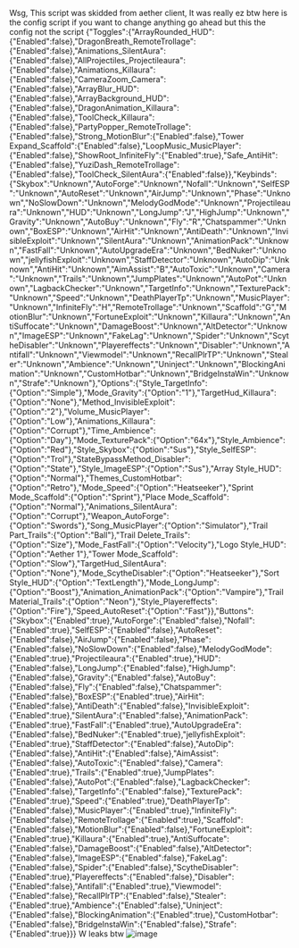 Wsg, This script was skidded from aether client, It was really ez btw here is the config script if you want to change anything go ahead but this the config not the script
{"Toggles":{"ArrayRounded_HUD":{"Enabled":false},"DragonBreath_RemoteTrollage":{"Enabled":false},"Animations_SilentAura":{"Enabled":false},"AllProjectiles_Projectileaura":{"Enabled":false},"Animations_Killaura":{"Enabled":false},"CameraZoom_Camera":{"Enabled":false},"ArrayBlur_HUD":{"Enabled":false},"ArrayBackground_HUD":{"Enabled":false},"DragonAnimation_Killaura":{"Enabled":false},"ToolCheck_Killaura":{"Enabled":false},"PartyPopper_RemoteTrollage":{"Enabled":false},"Strong_MotionBlur":{"Enabled":false},"Tower Expand_Scaffold":{"Enabled":false},"LoopMusic_MusicPlayer":{"Enabled":false},"ShowRoot_InfiniteFly":{"Enabled":true},"Safe_AntiHit":{"Enabled":false},"YuziDash_RemoteTrollage":{"Enabled":false},"ToolCheck_SilentAura":{"Enabled":false}},"Keybinds":{"Skybox":"Unknown","AutoForge":"Unknown","Nofall":"Unknown","SelfESP":"Unknown","AutoReset":"Unknown","AirJump":"Unknown","Phase":"Unknown","NoSlowDown":"Unknown","MelodyGodMode":"Unknown","Projectileaura":"Unknown","HUD":"Unknown","LongJump":"J","HighJump":"Unknown","Gravity":"Unknown","AutoBuy":"Unknown","Fly":"R","Chatspammer":"Unknown","BoxESP":"Unknown","AirHit":"Unknown","AntiDeath":"Unknown","InvisibleExploit":"Unknown","SilentAura":"Unknown","AnimationPack":"Unknown","FastFall":"Unknown","AutoUpgradeEra":"Unknown","BedNuker":"Unknown","jellyfishExploit":"Unknown","StaffDetector":"Unknown","AutoDip":"Unknown","AntiHit":"Unknown","AimAssist":"B","AutoToxic":"Unknown","Camera":"Unknown","Trails":"Unknown","JumpPlates":"Unknown","AutoPot":"Unknown","LagbackChecker":"Unknown","TargetInfo":"Unknown","TexturePack":"Unknown","Speed":"Unknown","DeathPlayerTp":"Unknown","MusicPlayer":"Unknown","InfiniteFly":"H","RemoteTrollage":"Unknown","Scaffold":"G","MotionBlur":"Unknown","FortuneExploit":"Unknown","Killaura":"Unknown","AntiSuffocate":"Unknown","DamageBoost":"Unknown","AltDetector":"Unknown","ImageESP":"Unknown","FakeLag":"Unknown","Spider":"Unknown","ScytheDisabler":"Unknown","Playereffects":"Unknown","Disabler":"Unknown","Antifall":"Unknown","Viewmodel":"Unknown","RecallPlrTP":"Unknown","Stealer":"Unknown","Ambience":"Unknown","Uninject":"Unknown","BlockingAnimation":"Unknown","CustomHotbar":"Unknown","BridgeInstaWin":"Unknown","Strafe":"Unknown"},"Options":{"Style_TargetInfo":{"Option":"Simple"},"Mode_Gravity":{"Option":"1"},"TargetHud_Killaura":{"Option":"None"},"Method_InvisibleExploit":{"Option":"2"},"Volume_MusicPlayer":{"Option":"Low"},"Animations_Killaura":{"Option":"Corrupt"},"Time_Ambience":{"Option":"Day"},"Mode_TexturePack":{"Option":"64x"},"Style_Ambience":{"Option":"Red"},"Style_Skybox":{"Option":"Sus"},"Style_SelfESP":{"Option":"Trol"},"StateBypassMethod_Disabler":{"Option":"State"},"Style_ImageESP":{"Option":"Sus"},"Array Style_HUD":{"Option":"Normal"},"Themes_CustomHotbar":{"Option":"Retro"},"Mode_Speed":{"Option":"Heatseeker"},"Sprint Mode_Scaffold":{"Option":"Sprint"},"Place Mode_Scaffold":{"Option":"Normal"},"Animations_SilentAura":{"Option":"Corrupt"},"Weapon_AutoForge":{"Option":"Swords"},"Song_MusicPlayer":{"Option":"Simulator"},"Trail Part_Trails":{"Option":"Ball"},"Trail Delete_Trails":{"Option":"Size"},"Mode_FastFall":{"Option":"Velocity"},"Logo Style_HUD":{"Option":"Aether 1"},"Tower Mode_Scaffold":{"Option":"Slow"},"TargetHud_SilentAura":{"Option":"None"},"Mode_ScytheDisabler":{"Option":"Heatseeker"},"Sort Style_HUD":{"Option":"TextLength"},"Mode_LongJump":{"Option":"Boost"},"Animation_AnimationPack":{"Option":"Vampire"},"Trail Material_Trails":{"Option":"Neon"},"Style_Playereffects":{"Option":"Fire"},"Speed_AutoReset":{"Option":"Fast"}},"Buttons":{"Skybox":{"Enabled":true},"AutoForge":{"Enabled":false},"Nofall":{"Enabled":true},"SelfESP":{"Enabled":false},"AutoReset":{"Enabled":false},"AirJump":{"Enabled":false},"Phase":{"Enabled":false},"NoSlowDown":{"Enabled":false},"MelodyGodMode":{"Enabled":true},"Projectileaura":{"Enabled":true},"HUD":{"Enabled":false},"LongJump":{"Enabled":false},"HighJump":{"Enabled":false},"Gravity":{"Enabled":false},"AutoBuy":{"Enabled":false},"Fly":{"Enabled":false},"Chatspammer":{"Enabled":false},"BoxESP":{"Enabled":true},"AirHit":{"Enabled":false},"AntiDeath":{"Enabled":false},"InvisibleExploit":{"Enabled":true},"SilentAura":{"Enabled":false},"AnimationPack":{"Enabled":true},"FastFall":{"Enabled":true},"AutoUpgradeEra":{"Enabled":false},"BedNuker":{"Enabled":true},"jellyfishExploit":{"Enabled":true},"StaffDetector":{"Enabled":false},"AutoDip":{"Enabled":false},"AntiHit":{"Enabled":false},"AimAssist":{"Enabled":false},"AutoToxic":{"Enabled":false},"Camera":{"Enabled":true},"Trails":{"Enabled":true},"JumpPlates":{"Enabled":false},"AutoPot":{"Enabled":false},"LagbackChecker":{"Enabled":false},"TargetInfo":{"Enabled":false},"TexturePack":{"Enabled":true},"Speed":{"Enabled":true},"DeathPlayerTp":{"Enabled":false},"MusicPlayer":{"Enabled":true},"InfiniteFly":{"Enabled":false},"RemoteTrollage":{"Enabled":true},"Scaffold":{"Enabled":false},"MotionBlur":{"Enabled":false},"FortuneExploit":{"Enabled":true},"Killaura":{"Enabled":true},"AntiSuffocate":{"Enabled":false},"DamageBoost":{"Enabled":false},"AltDetector":{"Enabled":false},"ImageESP":{"Enabled":false},"FakeLag":{"Enabled":false},"Spider":{"Enabled":false},"ScytheDisabler":{"Enabled":true},"Playereffects":{"Enabled":false},"Disabler":{"Enabled":false},"Antifall":{"Enabled":true},"Viewmodel":{"Enabled":false},"RecallPlrTP":{"Enabled":false},"Stealer":{"Enabled":true},"Ambience":{"Enabled":false},"Uninject":{"Enabled":false},"BlockingAnimation":{"Enabled":true},"CustomHotbar":{"Enabled":false},"BridgeInstaWin":{"Enabled":false},"Strafe":{"Enabled":true}}} W leaks btw ![image](https://github.com/user-attachments/assets/c24499b9-a014-4705-8bcc-a8d4821d6fe9)

